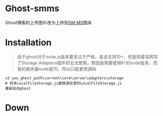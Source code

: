 # Ghost-smms
Ghost博客的上传图片改为上传到[SM.MS](https://sm.ms/)图床

# Installation
> 由于ghost对于node.js版本要求过于严格，虽说支持10+，但是照着官网写了Storage Adapters插件却无法使用，原因是需要使用8^的node版本，而我的服务器node是10，所以只能更改源码

```shell
cd you_ghost_path\current\core\server\adapters\storage
# 将本LocalFileStorage.js替换源目录的LocalFileStorage.js
重新启动ghost
```

# Down
